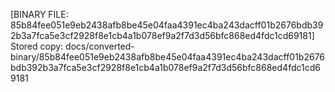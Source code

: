 [BINARY FILE: 85b84fee051e9eb2438afb8be45e04faa4391ec4ba243dacff01b2676bdb392b3a7fca5e3cf2928f8e1cb4a1b078ef9a2f7d3d56bfc868ed4fdc1cd69181]
Stored copy: docs/converted-binary/85b84fee051e9eb2438afb8be45e04faa4391ec4ba243dacff01b2676bdb392b3a7fca5e3cf2928f8e1cb4a1b078ef9a2f7d3d56bfc868ed4fdc1cd69181
